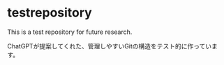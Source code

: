 # testrepository
This is a test repository for future research.

ChatGPTが提案してくれた、管理しやすいGitの構造をテスト的に作っています。
